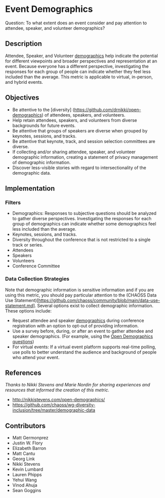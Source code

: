 # Event Demographics

Question: To what extent does an event consider and pay attention to attendee, speaker, and volunteer demographics?

## Description

Attendee, Speaker, and Volunteer [demographics](https://github.com/drnikki/open-demographics) help indicate the potential for different viewpoints and broader perspectives and representation at an event. Because everyone has a different perspective, investigating the responses for each group of people can indicate whether they feel less included than the average. This metric is applicable to virtual, in-person, and hybrid events.

## Objectives

- Be attentive to the [diversity] (https://github.com/drnikki/open-demographics) of attendees, speakers, and volunteers.
- Help retain attendees, speakers, and volunteers from diverse backgrounds for future events.
- Be attentive that groups of speakers are diverse when grouped by keynotes, sessions, and tracks.
- Be attentive that keynote, track, and session selection committees are diverse.
- If collecting and/or sharing attendee, speaker, and volunteer demographic information, creating a statement of privacy management of demographic information. 
- Discover less-visible stories with regard to intersectionality of the demographic data.

## Implementation

### Filters
- Demographics: Responses to subjective questions should be analyzed to gather diverse perspectives. Investigating the responses for each group of demographics can indicate whether some demographics feel less included than the average.
- Keynotes, sessions, and tracks.
- Diversity throughout the conference that is not restricted to a single track or series.
- Attendees
- Speakers
- Volunteers
- Conference Committee

### Data Collection Strategies

Note that demographic information is sensitive information and if you are using this metric, you should pay particular attention to the (CHAOSS Data Use Statement)[https://github.com/chaoss/community/blob/main/data-use-statement.md]. Several options exist to collect demographic information. These options include: 

- Request attendee and speaker [demographics](http://nikkistevens.com/open-demographics/) during conference registration with an option to opt-out of providing information.
- Use a survey before, during, or after an event to gather attendee and speaker demographics. (For example, using the [Open Demographics questions](http://nikkistevens.com/open-demographics/))
- For virtual events: If a virtual event platform supports real-time polling, use polls to better understand the audience and background of people who attend your event.

 
## References

*Thanks to Nikki Stevens and Marie Nordin for sharing experiences and resources that informed the creation of this metric.*

- http://nikkistevens.com/open-demographics/
- https://github.com/chaoss/wg-diversity-inclusion/tree/master/demographic-data

## Contributors
- Matt Germonprez
- Justin W. Flory
- Elizabeth Barron 
- Matt Cantu 
- Georg Link 
- Nikki Stevens
- Kevin Lumbard
- Lauren Phipps
- Yehui Wang
- Vinod Ahuja
- Sean Goggins
